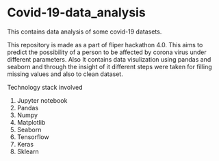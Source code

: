 # Covid-19-data_analysis
This contains data analysis of some covid-19 datasets.

This repository is made as a part of fliper hackathon 4.0. This aims to predict the possibility of a person to be affected by corona virus under different parameters.
Also It contains data visulization using pandas and seaborn and through the insight of it different steps were taken for filling missing values and also to clean dataset.

Technology stack involved
1)  Jupyter notebook
2) Pandas
3) Numpy
4) Matplotlib
5) Seaborn
6) Tensorflow
7) Keras
8) Sklearn
